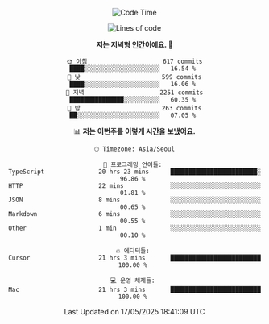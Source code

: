 <div align='center'>
 
<!--START_SECTION:waka-->
![Code Time](http://img.shields.io/badge/Code%20Time-4%2C358%20hrs%2047%20mins-blue)

![Lines of code](https://img.shields.io/badge/%EC%A0%80%EB%8A%94%20%EC%97%AC%ED%83%9C%EA%B9%8C%EC%A7%80%20-1.7%20million%20%EC%A4%84%EC%9D%98%20%EC%BD%94%EB%93%9C%EB%A5%BC%20%EC%9E%91%EC%84%B1%ED%96%88%EC%96%B4%EC%9A%94.-blue)

**저는 저녁형 인간이에요. 🦉** 

```text
🌞 아침                     617 commits         ████░░░░░░░░░░░░░░░░░░░░░   16.54 % 
🌆 낮　                     599 commits         ████░░░░░░░░░░░░░░░░░░░░░   16.06 % 
🌃 저녁                     2251 commits        ███████████████░░░░░░░░░░   60.35 % 
🌙 밤　                     263 commits         ██░░░░░░░░░░░░░░░░░░░░░░░   07.05 % 
```


📊 **저는 이번주를 이렇게 시간을 보냈어요.** 

```text
🕑︎ Timezone: Asia/Seoul

💬 프로그래밍 언어들: 
TypeScript               20 hrs 23 mins      ████████████████████████░   96.86 % 
HTTP                     22 mins             ░░░░░░░░░░░░░░░░░░░░░░░░░   01.81 % 
JSON                     8 mins              ░░░░░░░░░░░░░░░░░░░░░░░░░   00.65 % 
Markdown                 6 mins              ░░░░░░░░░░░░░░░░░░░░░░░░░   00.55 % 
Other                    1 min               ░░░░░░░░░░░░░░░░░░░░░░░░░   00.10 % 

🔥 에디터들: 
Cursor                   21 hrs 3 mins       █████████████████████████   100.00 % 

💻 운영 체제들: 
Mac                      21 hrs 3 mins       █████████████████████████   100.00 % 
```


 Last Updated on 17/05/2025 18:41:09 UTC
<!--END_SECTION:waka-->
 </div>
<!---
Emewjin/Emewjin is a ✨ special ✨ repository because its `README.md` (this file) appears on your GitHub profile.
You can click the Preview link to take a look at your changes.
--->
